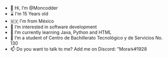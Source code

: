 - 👋 Hi, I’m @Moncodder
- ⌛ I'm 15 Years old
- 🇲🇽 I'm from México
- 👀 I’m interested in software development
- 🌱 I’m currently learning Java, Python and HTML
- 💞️ I’m a student of Centro de Bachillerato Tecnológico y de Servicios No. 130
- 📫 Do you want to talk to me? Add me on Discord: "Mora☕#1928
